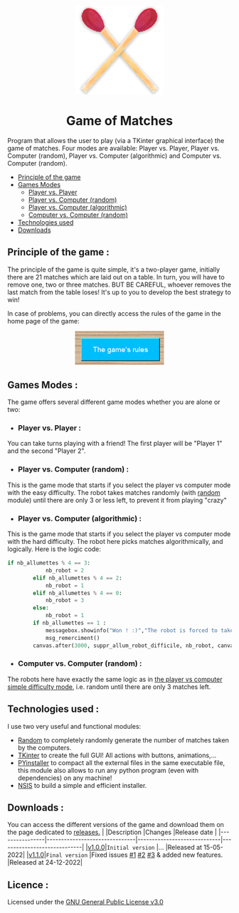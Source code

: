 <p align="center">
  <img width="200" src="img\LOGO_v1.png" alt="Game of Matches logo">
</p>
<h1 align="center">Game of Matches</h1>

Program that allows the user to play (via a TKinter graphical interface) the game of matches.
Four modes are available: Player vs. Player, Player vs. Computer (random), Player vs. Computer (algorithmic) and Computer vs. Computer (random).

- [Principle of the game](https://github.com/4strium/Game-of-Matches#principle-of-the-game)
- [Games Modes](https://github.com/4strium/Game-of-Matches#games-modes-)
    - [Player vs. Player](https://github.com/4strium/Game-of-Matches#player-vs-player-)
    - [Player vs. Computer (random)](https://github.com/4strium/Game-of-Matches#player-vs-computer-random-)
    - [Player vs. Computer (algorithmic)](https://github.com/4strium/Game-of-Matches#player-vs-computer-algorithmic-)
    - [Computer vs. Computer (random)](https://github.com/4strium/Game-of-Matches#computer-vs-computer-random-)
- [Technologies used](https://github.com/4strium/Game-of-Matches#technologies-used-)
- [Downloads](https://github.com/4strium/Game-of-Matches#downloads-)

## Principle of the game :
The principle of the game is quite simple, it's a two-player game, initially there are 21 matches which are laid out on a table.
In turn, you will have to remove one, two or three matches.
BUT BE CAREFUL, whoever removes the last match from the table loses!
It's up to you to develop the best strategy to win!

In case of problems, you can directly access the rules of the game in the home page of the game:
<p align="center">
  <img width="200" src="img\docs\game_rules.PNG" alt="Image button of game rules">
</p>

## Games Modes :
The game offers several different game modes whether you are alone or two:
- ### Player vs. Player :
You can take turns playing with a friend! The first player will be "Player 1" and the second "Player 2".
- ### Player vs. Computer (random) :
This is the game mode that starts if you select the player vs computer mode with the easy difficulty. The robot takes matches randomly (with [random](https://docs.python.org/3/library/random.html) module) until there are only 3 or less left, to prevent it from playing "crazy"
- ### Player vs. Computer (algorithmic) :
This is the game mode that starts if you select the player vs computer mode with the hard difficulty. The robot here picks matches algorithmically, and logically. Here is the logic code:
```python
if nb_allumettes % 4 == 3:                 
            nb_robot = 2
        elif nb_allumettes % 4 == 2:
            nb_robot = 1
        elif nb_allumettes % 4 == 0:
            nb_robot = 3
        else:
            nb_robot = 1
        if nb_allumettes == 1 :
            messagebox.showinfo("Won ! :)","The robot is forced to take the last match, well done!")
            msg_remerciment()
        canvas.after(3000, suppr_allum_robot_difficile, nb_robot, canvas, root_correspondant)             
```
- ### Computer vs. Computer (random) :
The robots here have exactly the same logic as in [the player vs computer simple difficulty mode](https://github.com/4strium/Game-of-Matches#player-vs-computer-random-), i.e. random until there are only 3 matches left.


## Technologies used :
I use two very useful and functional modules:
- [Random](https://docs.python.org/3/library/random.html)
to completely randomly generate the number of matches taken by the computers.
- [TKinter](https://docs.python.org/fr/3/library/tk.html)
to create the full GUI! All actions with buttons, animations,...
- [PYinstaller](https://pyinstaller.org/en/stable/)
to compact all the external files in the same executable file, this module also allows to run any python program (even with dependencies) on any machine!
- [NSIS](https://nsis.sourceforge.io/Main_Page) 
to build a simple and efficient installer.

## Downloads :
You can access the different versions of the game and download them on the page dedicated to [releases.](https://github.com/4strium/Game-of-Matches/releases)
|                |Description                         |Changes                         |Release date                        |
|----------------|-------------------------------|-----------------------------|-----------------------------|
|[v1.0.0](https://github.com/4strium/Game-of-Matches/releases/tag/v1.0.0)|`Initial version`            |...            |Released at 15-05-2022|
|[v1.1.0](https://github.com/4strium/Game-of-Matches/releases/tag/v1.0.0)|`Final version`              |Fixed issues [#1](https://github.com/4strium/Game-of-Matches/issues/1) [#2](https://github.com/4strium/Game-of-Matches/issues/2) [#3](https://github.com/4strium/Game-of-Matches/issues/3) & added new features.         |Released at 24-12-2022|


## Licence :
Licensed under the [GNU General Public License v3.0](https://github.com/4strium/Game-of-Matches/blob/main/LICENSE)
